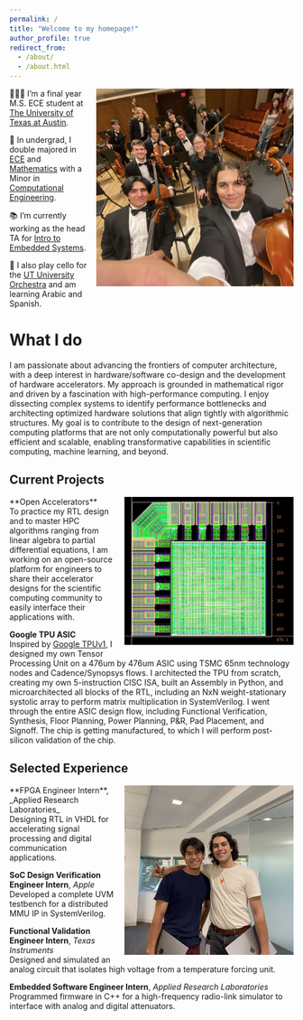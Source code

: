 ```yaml
---
permalink: /
title: "Welcome to my homepage!"
author_profile: true
redirect_from: 
  - /about/
  - /about.html
---
```


<img src="../images/IMG_4041.jpg" alt="My Avatar" style="float: right; margin-left: 15px; margin-bottom: 10px; width: 350px;">

👨🏻‍💻 I’m a final year M.S. ECE student at [The University of Texas at Austin](https://www.utexas.edu/).

🔬 In undergrad, I double majored in [ECE](https://www.ece.utexas.edu/) and [Mathematics](https://math.utexas.edu/) with a Minor in [Computational Engineering](https://oden.utexas.edu/).

📚 I’m currently working as the head TA for [Intro to Embedded Systems](https://users.ece.utexas.edu/~valvano/mspm0/).

🎻 I also play cello for the [UT University Orchestra](https://music.utexas.edu/ensembles/university-orchestra) and am learning Arabic and Spanish.

What I do
======
I am passionate about advancing the frontiers of computer architecture, with a deep interest in hardware/software co-design and the development of hardware accelerators. My approach is grounded in mathematical rigor and driven by a fascination with high-performance computing. I enjoy dissecting complex systems to identify performance bottlenecks and architecting optimized hardware solutions that align tightly with algorithmic structures. My goal is to contribute to the design of next-generation computing platforms that are not only computationally powerful but also efficient and scalable, enabling transformative capabilities in scientific computing, machine learning, and beyond.

Current Projects
------
<img src="../images/padviewofchip.png" alt="My Avatar" style="float: right; margin-left: 15px; margin-bottom: 10px; width: 300px;">
**Open Accelerators**<br>
To practice my RTL design and to master HPC algorithms ranging from linear algebra to partial differential equations, I am working on an open-source platform for engineers to share their accelerator designs for the scientific computing community to easily interface their applications with.

**Google TPU ASIC**<br>
Inspired by [Google TPUv1](../files/TPU%20ISCA%202017.pdf), I designed my own Tensor Processing Unit on a 476um by 476um ASIC using TSMC 65nm technology nodes and Cadence/Synopsys flows. I architected the TPU from scratch, creating my own 5-instruction CISC ISA, built an Assembly in Python, and microarchitected all blocks of the RTL, including an NxN weight-stationary systolic array to perform matrix multiplication in SystemVerilog. I went through the entire ASIC design flow, including Functional Verification, Synthesis, Floor Planning, Power Planning, P&R, Pad Placement, and Signoff. The chip is getting manufactured, to which I will perform post-silicon validation of the chip.

Selected Experience
------
<img src="../images/IMG_4043.jpg" alt="My Avatar" style="float: right; margin-left: 15px; margin-bottom: 10px; width: 300px;">
**FPGA Engineer Intern**, _Applied Research Laboratories_<br>
Designing RTL in VHDL for accelerating signal processing and digital communication applications.

**SoC Design Verification Engineer Intern**, _Apple_<br>
Developed a complete UVM testbench for a distributed MMU IP in SystemVerilog.

**Functional Validation Engineer Intern**, _Texas Instruments_<br>
Designed and simulated an analog circuit that isolates high voltage from a temperature forcing unit.

**Embedded Software Engineer Intern**, _Applied Research Laboratories_<br>
Programmed firmware in C++ for a high-frequency radio-link simulator to interface with analog and digital attenuators.

